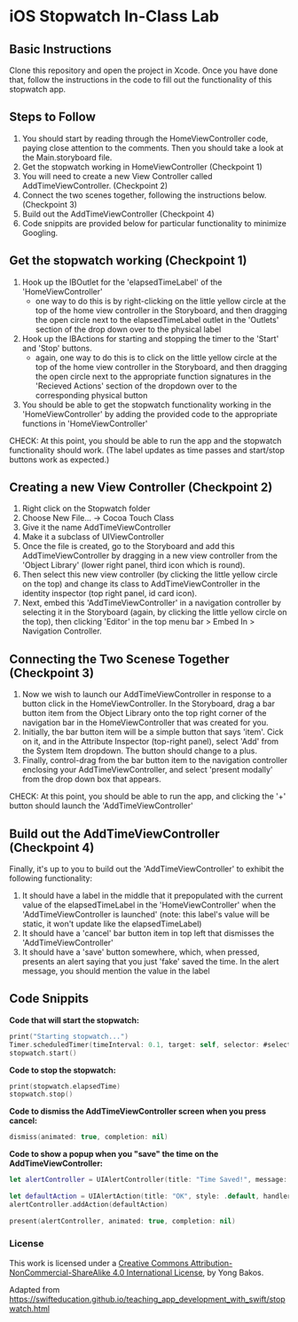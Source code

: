 # iOS Stopwatch In-Class Lab

## Basic Instructions

Clone this repository and open the project in Xcode.  Once you have done that, follow the instructions in the code to fill out the functionality of this stopwatch app.

## Steps to Follow

1. You should start by reading through the HomeViewController code, paying close attention to the comments. Then you should take a look at the Main.storyboard file.
2. Get the stopwatch working in HomeViewController (Checkpoint 1)
3. You will need to create a new View Controller called AddTimeViewController. (Checkpoint 2)
3. Connect the two scenes together, following the instructions below. (Checkpoint 3)
5. Build out the AddTimeViewController (Checkpoint 4)
6. Code snippits are provided below for particular functionality to minimize Googling.

## Get the stopwatch working (Checkpoint 1)

1. Hook up the IBOutlet for the 'elapsedTimeLabel' of the 'HomeViewController' 
	- one way to do this is by right-clicking on the little yellow circle at the top of the home view controller in the Storyboard, and then dragging the open circle next to the elapsedTimeLabel outlet in the 'Outlets' section of the drop down over to the physical label
2. Hook up the IBActions for starting and stopping the timer to the 'Start' and 'Stop' buttons.
	- again, one way to do this is to click on the little yellow circle at the top of the home view controller in the Storyboard, and then dragging the open circle next to the appropriate function signatures in the 'Recieved Actions' section of the dropdown over to the corresponding physical button
3. You should be able to get the stopwatch functionality working in the 'HomeViewController' by adding the provided code to the appropriate functions in 'HomeViewController'

CHECK: At this point, you should be able to run the app and the stopwatch functionality should work. (The label updates as time passes and start/stop buttons work as expected.)

## Creating a new View Controller (Checkpoint 2)

1. Right click on the Stopwatch folder
2. Choose New File... -> Cocoa Touch Class
3. Give it the name AddTimeViewController
4. Make it a subclass of UIViewController
5. Once the file is created, go to the Storyboard and add this AddTimeViewController by dragging in a new view controller from the 'Object Library' (lower right panel, third icon which is round).
6. Then select this new view controller (by clicking the little yellow circle on the top) and change its class to AddTimeViewController in the identity inspector (top right panel, id card icon).
7. Next, embed this 'AddTimeViewController' in a navigation controller by selecting it in the Storyboard (again, by clicking the little yellow circle on the top), then clicking 'Editor' in the top menu bar > Embed In > Navigation Controller.

## Connecting the Two Scenese Together (Checkpoint 3)

1. Now we wish to launch our AddTimeViewController in response to a button click in the HomeViewController. In the Storyboard, drag a bar button item from the Object Library onto the top right corner of the navigation bar in the HomeViewController that was created for you. 
2. Initially, the bar button item will be a simple button that says 'item'. Cick on it, and in the Attribute Inspector (top-right panel), select 'Add' from the System Item dropdown. The button should change to a plus.
3. Finally, control-drag from the bar button item to the navigation controller enclosing your AddTimeViewController, and select 'present modally' from the drop down box that appears.

CHECK: At this point, you should be able to run the app, and clicking the '+' button should launch the 'AddTimeViewController'

## Build out the AddTimeViewController (Checkpoint 4)

Finally, it's up to you to build out the 'AddTimeViewController' to exhibit the following functionality:

1. It should have a label in the middle that it prepopulated with the current value of the elapsedTimeLabel in the 'HomeViewController' when the 'AddTimeViewController is launched' (note: this label's value will be static, it won't update like the elapsedTimeLabel)
2. It should have a 'cancel' bar button item in top left that dismisses the 'AddTimeViewController'
3. It should have a 'save' button somewhere, which, when pressed, presents an alert saying that you just 'fake' saved the time. In the alert message, you should mention the value in the label

## Code Snippits

__Code that will start the stopwatch:__

```swift
print("Starting stopwatch...")
Timer.scheduledTimer(timeInterval: 0.1, target: self, selector: #selector(ViewController.updateElapsedTimeLabel(_:)), userInfo: nil, repeats: true)
stopwatch.start()
```

__Code to stop the stopwatch:__
```swift
print(stopwatch.elapsedTime)
stopwatch.stop()
```

__Code to dismiss the AddTimeViewController screen when you press cancel:__
```swift
dismiss(animated: true, completion: nil)
```

__Code to show a popup when you "save" the time on the AddTimeViewController:__
```swift
let alertController = UIAlertController(title: "Time Saved!", message: "You just fake saved the time " + timeLabel.text! + "!", preferredStyle: .alert)
        
let defaultAction = UIAlertAction(title: "OK", style: .default, handler: nil)
alertController.addAction(defaultAction)
        
present(alertController, animated: true, completion: nil)
```



### License

This work is licensed under a [Creative Commons Attribution-NonCommercial-ShareAlike 4.0 International License](https://creativecommons.org/licenses/by-nc-sa/4.0/), by Yong Bakos.

Adapted from https://swifteducation.github.io/teaching_app_development_with_swift/stopwatch.html

